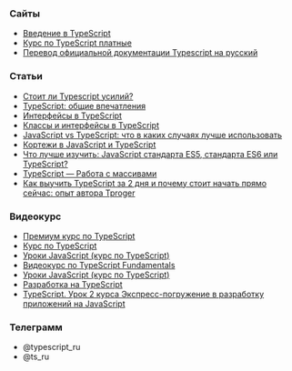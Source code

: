 ### Сайты
+ [Введение в TypeScript](https://metanit.com/web/typescript/1.1.php)
+ [Курс по TypeScript платные](https://learn.javascript.ru/courses/typescript)
+ [Перевод официальной документации Typescript на русский](http://typescript-lang.ru/docs/)

### Статьи
+ [Стоит ли Typescript усилий?](https://habr.com/post/308374/)
+ [TypeScript: общие впечатления](https://habr.com/post/258957/)
+ [Интерфейсы в TypeScript](https://medium.com/@sergey.bakaev/%D0%B8%D0%BD%D1%82%D0%B5%D1%80%D1%84%D0%B5%D0%B9%D1%81%D1%8B-%D0%B2-typescript-5ac4ae1de797)
+ [Классы и интерфейсы в TypeScript](https://medium.com/devschacht/%D0%BA%D0%BB%D0%B0%D1%81%D1%81%D1%8B-%D0%B8-%D0%B8%D0%BD%D1%82%D0%B5%D1%80%D1%84%D0%B5%D0%B9%D1%81%D1%8B-%D0%B2-typescript-ce556514b7d5)
+ [JavaScript vs TypeScript: что в каких случаях лучше использовать](https://proglib.io/p/javascript-vs-typescript/)
+ [Кортежи в JavaScript и TypeScript](https://medium.com/@frontman/%D0%BA%D0%BE%D1%80%D1%82%D0%B5%D0%B6%D0%B8-%D0%B2-javascript-%D0%B8-typescript-74950fac15c3)
+ [Что лучше изучить: JavaScript стандарта ES5, стандарта ES6 или TypeScript?](https://tproger.ru/translations/es5-es6-or-typescript/)
+ [TypeScript — Работа с массивами](https://webformyself.com/typescript-rabota-s-massivami/)
+ [Как выучить TypeScript за 2 дня и почему стоит начать прямо сейчас: опыт автора Tproger](https://tproger.ru/articles/how-to-learn-typescript/)

### Видеокурс
+ [Премиум курс по TypeScript](https://www.youtube.com/watch?v=5pAizRpodu4&list=PL16-BCTzDtaFwuQmD2izA_TGQlbVRF6Qh)
+ [Курс по TypeScript](https://www.youtube.com/watch?v=n_OAH9JOyUo&list=PLD-piGJ3Dtl3ChTNpxEGwBtffBVQuJCah)
+ [Уроки JavaScript (курс по TypeScript)](https://www.youtube.com/watch?v=U0bnSOWVoEw&list=PLLvTAhHe8AYDri85O-x9wHPZ_iIZ1M9EV)
+ [Видеокурс по TypeScript Fundamentals](https://www.youtube.com/watch?v=bSoIeNo-aiw&list=PLvItDmb0sZw-IMHd1YSzLZ4UayqSQP6-I)
+ [Уроки JavaScript (курс по TypeScript)](https://www.youtube.com/watch?v=U0bnSOWVoEw&list=PLLvTAhHe8AYDri85O-x9wHPZ_iIZ1M9EV)
+ [Разработка на TypeScript](https://www.youtube.com/watch?v=_3n4JdZdXWo)
+ [TypeScript. Урок 2 курса Экспресс-погружение в разработку приложений на JavaScript](https://www.youtube.com/watch?v=k_ZtVc1S8Ww&t=7s)

### Телеграмм
+ @typescript_ru
+ @ts_ru
